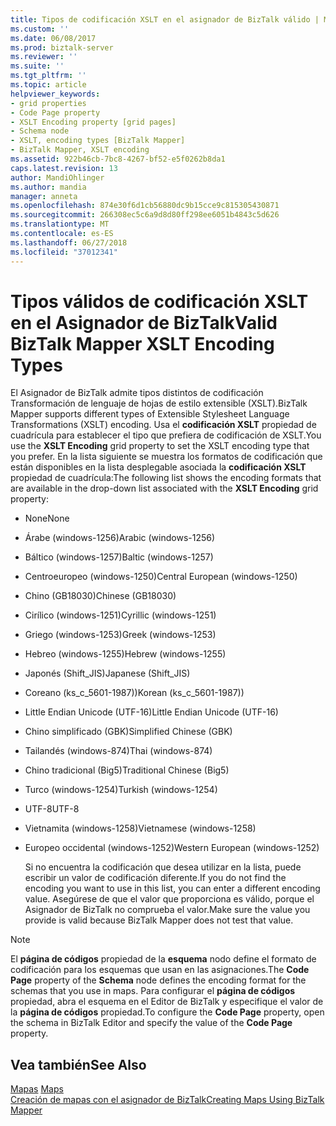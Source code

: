 ```yaml
---
title: Tipos de codificación XSLT en el asignador de BizTalk válido | Microsoft Docs
ms.custom: ''
ms.date: 06/08/2017
ms.prod: biztalk-server
ms.reviewer: ''
ms.suite: ''
ms.tgt_pltfrm: ''
ms.topic: article
helpviewer_keywords:
- grid properties
- Code Page property
- XSLT Encoding property [grid pages]
- Schema node
- XSLT, encoding types [BizTalk Mapper]
- BizTalk Mapper, XSLT encoding
ms.assetid: 922b46cb-7bc8-4267-bf52-e5f0262b8da1
caps.latest.revision: 13
author: MandiOhlinger
ms.author: mandia
manager: anneta
ms.openlocfilehash: 874e30f6d1cb56880dc9b15cce9c815305430871
ms.sourcegitcommit: 266308ec5c6a9d8d80ff298ee6051b4843c5d626
ms.translationtype: MT
ms.contentlocale: es-ES
ms.lasthandoff: 06/27/2018
ms.locfileid: "37012341"
---
```

# <a name="valid-biztalk-mapper-xslt-encoding-types"></a><span data-ttu-id="098d6-102">Tipos válidos de codificación XSLT en el Asignador de BizTalk</span><span class="sxs-lookup"><span data-stu-id="098d6-102">Valid BizTalk Mapper XSLT Encoding Types</span></span>
<span data-ttu-id="098d6-103">El Asignador de BizTalk admite tipos distintos de codificación Transformación de lenguaje de hojas de estilo extensible (XSLT).</span><span class="sxs-lookup"><span data-stu-id="098d6-103">BizTalk Mapper supports different types of Extensible Stylesheet Language Transformations (XSLT) encoding.</span></span> <span data-ttu-id="098d6-104">Usa el **codificación XSLT** propiedad de cuadrícula para establecer el tipo que prefiera de codificación de XSLT.</span><span class="sxs-lookup"><span data-stu-id="098d6-104">You use the **XSLT Encoding** grid property to set the XSLT encoding type that you prefer.</span></span> <span data-ttu-id="098d6-105">En la lista siguiente se muestra los formatos de codificación que están disponibles en la lista desplegable asociada la **codificación XSLT** propiedad de cuadrícula:</span><span class="sxs-lookup"><span data-stu-id="098d6-105">The following list shows the encoding formats that are available in the drop-down list associated with the **XSLT Encoding** grid property:</span></span>  
  
- <span data-ttu-id="098d6-106">None</span><span class="sxs-lookup"><span data-stu-id="098d6-106">None</span></span>  
  
- <span data-ttu-id="098d6-107">Árabe (windows-1256)</span><span class="sxs-lookup"><span data-stu-id="098d6-107">Arabic (windows-1256)</span></span>  
  
- <span data-ttu-id="098d6-108">Báltico (windows-1257)</span><span class="sxs-lookup"><span data-stu-id="098d6-108">Baltic (windows-1257)</span></span>  
  
- <span data-ttu-id="098d6-109">Centroeuropeo (windows-1250)</span><span class="sxs-lookup"><span data-stu-id="098d6-109">Central European (windows-1250)</span></span>  
  
- <span data-ttu-id="098d6-110">Chino (GB18030)</span><span class="sxs-lookup"><span data-stu-id="098d6-110">Chinese (GB18030)</span></span>  
  
- <span data-ttu-id="098d6-111">Cirílico (windows-1251)</span><span class="sxs-lookup"><span data-stu-id="098d6-111">Cyrillic (windows-1251)</span></span>  
  
- <span data-ttu-id="098d6-112">Griego (windows-1253)</span><span class="sxs-lookup"><span data-stu-id="098d6-112">Greek (windows-1253)</span></span>  
  
- <span data-ttu-id="098d6-113">Hebreo (windows-1255)</span><span class="sxs-lookup"><span data-stu-id="098d6-113">Hebrew (windows-1255)</span></span>  
  
- <span data-ttu-id="098d6-114">Japonés (Shift_JIS)</span><span class="sxs-lookup"><span data-stu-id="098d6-114">Japanese (Shift_JIS)</span></span>  
  
- <span data-ttu-id="098d6-115">Coreano (ks_c_5601-1987))</span><span class="sxs-lookup"><span data-stu-id="098d6-115">Korean (ks_c_5601-1987))</span></span>  
  
- <span data-ttu-id="098d6-116">Little Endian Unicode (UTF-16)</span><span class="sxs-lookup"><span data-stu-id="098d6-116">Little Endian Unicode (UTF-16)</span></span>  
  
- <span data-ttu-id="098d6-117">Chino simplificado (GBK)</span><span class="sxs-lookup"><span data-stu-id="098d6-117">Simplified Chinese (GBK)</span></span>  
  
- <span data-ttu-id="098d6-118">Tailandés (windows-874)</span><span class="sxs-lookup"><span data-stu-id="098d6-118">Thai (windows-874)</span></span>  
  
- <span data-ttu-id="098d6-119">Chino tradicional (Big5)</span><span class="sxs-lookup"><span data-stu-id="098d6-119">Traditional Chinese (Big5)</span></span>  
  
- <span data-ttu-id="098d6-120">Turco (windows-1254)</span><span class="sxs-lookup"><span data-stu-id="098d6-120">Turkish (windows-1254)</span></span>  
  
- <span data-ttu-id="098d6-121">UTF-8</span><span class="sxs-lookup"><span data-stu-id="098d6-121">UTF-8</span></span>  
  
- <span data-ttu-id="098d6-122">Vietnamita (windows-1258)</span><span class="sxs-lookup"><span data-stu-id="098d6-122">Vietnamese (windows-1258)</span></span>  
  
- <span data-ttu-id="098d6-123">Europeo occidental (windows-1252)</span><span class="sxs-lookup"><span data-stu-id="098d6-123">Western European (windows-1252)</span></span>  
  
  <span data-ttu-id="098d6-124">Si no encuentra la codificación que desea utilizar en la lista, puede escribir un valor de codificación diferente.</span><span class="sxs-lookup"><span data-stu-id="098d6-124">If you do not find the encoding you want to use in this list, you can enter a different encoding value.</span></span> <span data-ttu-id="098d6-125">Asegúrese de que el valor que proporciona es válido, porque el Asignador de BizTalk no comprueba el valor.</span><span class="sxs-lookup"><span data-stu-id="098d6-125">Make sure the value you provide is valid because BizTalk Mapper does not test that value.</span></span>  
  
> [!NOTE]
>  <span data-ttu-id="098d6-126">El **página de códigos** propiedad de la **esquema** nodo define el formato de codificación para los esquemas que usan en las asignaciones.</span><span class="sxs-lookup"><span data-stu-id="098d6-126">The **Code Page** property of the **Schema** node defines the encoding format for the schemas that you use in maps.</span></span> <span data-ttu-id="098d6-127">Para configurar el **página de códigos** propiedad, abra el esquema en el Editor de BizTalk y especifique el valor de la **página de códigos** propiedad.</span><span class="sxs-lookup"><span data-stu-id="098d6-127">To configure the **Code Page** property, open the schema in BizTalk Editor and specify the value of the **Code Page** property.</span></span>  
  
## <a name="see-also"></a><span data-ttu-id="098d6-128">Vea también</span><span class="sxs-lookup"><span data-stu-id="098d6-128">See Also</span></span>  
 <span data-ttu-id="098d6-129">[Mapas](../core/maps.md) </span><span class="sxs-lookup"><span data-stu-id="098d6-129">[Maps](../core/maps.md) </span></span>  
 [<span data-ttu-id="098d6-130">Creación de mapas con el asignador de BizTalk</span><span class="sxs-lookup"><span data-stu-id="098d6-130">Creating Maps Using BizTalk Mapper</span></span>](../core/creating-maps-using-biztalk-mapper.md)